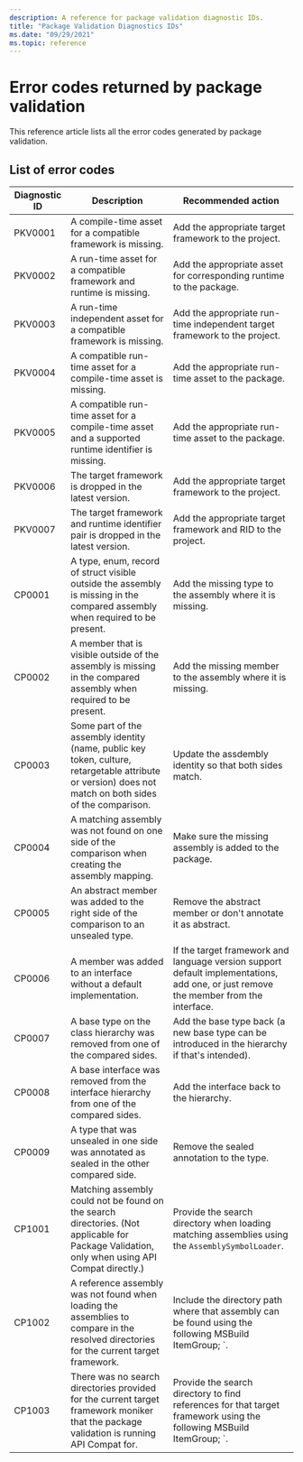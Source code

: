```yaml
---
description: A reference for package validation diagnostic IDs.
title: "Package Validation Diagnostics IDs"
ms.date: "09/29/2021"
ms.topic: reference
---
```

# Error codes returned by package validation

This reference article lists all the error codes generated by package validation.
  
## List of error codes
  
| Diagnostic ID | Description |Recommended action|
|----------------|-----------------|------------------------------------|  
| PKV0001 | A compile-time asset for a compatible framework is missing. | Add the appropriate target framework to the project. |
| PKV0002 | A run-time asset for a compatible framework and runtime is missing. | Add the appropriate asset for corresponding runtime to the package. |
|PKV0003 | A run-time independent asset for a compatible framework is missing. | Add the appropriate run-time independent target framework to the project. |
|PKV0004 | A compatible run-time asset for a compile-time asset is missing. | Add the appropriate run-time asset to the package. |
|PKV0005 | A compatible run-time asset for a compile-time asset and a supported runtime identifier is missing. | Add the appropriate run-time asset to the package. |
|PKV0006 | The target framework is dropped in the latest version. | Add the appropriate target framework to the project. |
|PKV0007 | The target framework and runtime identifier pair is dropped in the latest version. | Add the appropriate target framework and RID to the project. |
|CP0001 | A type, enum, record of struct visible outside the assembly is missing in the compared assembly when required to be present. | Add the missing type to the assembly where it is missing. |
|CP0002 | A member that is visible outside of the assembly is missing in the compared assembly when required to be present. | Add the missing member to the assembly where it is missing. |
|CP0003 | Some part of the assembly identity (name, public key token, culture, retargetable attribute or version) does not match on both sides of the comparison. | Update the assdembly identity so that both sides match. |
|CP0004 | A matching assembly was not found on one side of the comparison when creating the assembly mapping. | Make sure the missing assembly is added to the package. |
|CP0005 | An abstract member was added to the right side of the comparison to an unsealed type. | Remove the abstract member or don't annotate it as abstract. |
|CP0006 | A member was added to an interface without a default implementation. | If the target framework and language version support default implementations, add one, or just remove the member from the interface. |
|CP0007 | A base type on the class hierarchy was removed from one of the compared sides. | Add the base type back (a new base type can be introduced in the hierarchy if that's intended).|
|CP0008 | A base interface was removed from the interface hierarchy from one of the compared sides. | Add the interface back to the hierarchy. |
|CP0009 | A type that was unsealed in one side was annotated as sealed in the other compared side. | Remove the sealed annotation to the type. |
|CP1001 | Matching assembly could not be found on the search directories. (Not applicable for Package Validation, only when using API Compat directly.) | Provide the search directory when loading matching assemblies using the `AssemblySymbolLoader`. |
|CP1002 | A reference assembly was not found when loading the assemblies to compare in the resolved directories for the current target framework. | Include the directory path where that assembly can be found using the following MSBuild ItemGroup; `<PackageValidationReferencePath Include="<path>" TargetFramework="<tfm>" />. |
|CP1003 | There was no search directories provided for the current target framework moniker that the package validation is running API Compat for. | Provide the search directory to find references for that target framework using the following MSBuild ItemGroup; `<PackageValidationReferencePath Include="<path>" TargetFramework="<tfm>" />.
